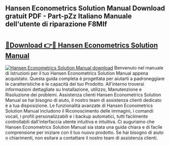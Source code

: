 ## Hansen Econometrics Solution Manual Download gratuit PDF - Part-pZz Italiano Manuale dell'utente di riparazione F8MIf

# <h2><a href="http://dfckn5.blite.top/?on=Hansen+Econometrics+Solution+Manual">🔗Download 👉🔴 Hansen Econometrics Solution Manual</a></h2>

[![Hansen Econometrics Solution Manual download](https://i.imgur.com/lujVjoI.png)](http://dfckn5.blite.top/?on=Hansen+Econometrics+Solution+Manual)
Benvenuto nel manuale di Istruzioni per il tuo Hansen Econometrics Solution Manual appena acquistato. Questa guida completa è progettata per aiutarti a padroneggiare le caratteristiche e le capacità del tuo Prodotto. All'interno troverai informazioni dettagliate su Installazione, utilizzo, Manutenzione e Risoluzione dei problemi. Assistenza clienti Hansen Econometrics Solution Manual se hai bisogno di aiuto, il nostro team di assistenza clienti dedicato è a tua disposizione. Le funzionalità avanzate di Hansen Econometrics Solution Manual includono il Riconoscimento delle immagini, i comandi vocali, i profili personalizzabili e i backup automatici, tutti facilmente controllabili dall'interfaccia utente intuitiva e intuitiva. Ci auguriamo che Hansen Econometrics Solution Manual sia stata una guida chiara e di facile comprensione per iniziare con il tuo nuovo prodotto. Se hai bisogno di aiuto o chiarimenti, non esitare a contattare il nostro team di assistenza clienti.
